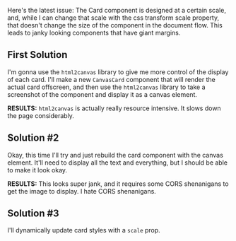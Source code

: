 Here's the latest issue: The Card component is designed at a certain scale, and, while I can change that scale with the css transform scale property, that doesn't change the size of the component in the document flow. This leads to janky looking components that have giant margins.

## First Solution

I'm gonna use the `html2canvas` library to give me more control of the display of each card.
I'll make a new `CanvasCard` component that will render the actual card offscreen, and then use the `html2canvas` library to take a screenshot of the component and display it as a canvas element.

**RESULTS:** `html2canvas` is actually really resource intensive. It slows down the page considerably.

## Solution #2

Okay, this time I'll try and just rebuild the card component with the canvas element. It'll need to display all the text and everything, but I should be able to make it look okay.

**RESULTS:** This looks super jank, and it requires some CORS shenanigans to get the image to display. I hate CORS shenanigans.

## Solution #3

I'll dynamically update card styles with a `scale` prop.
